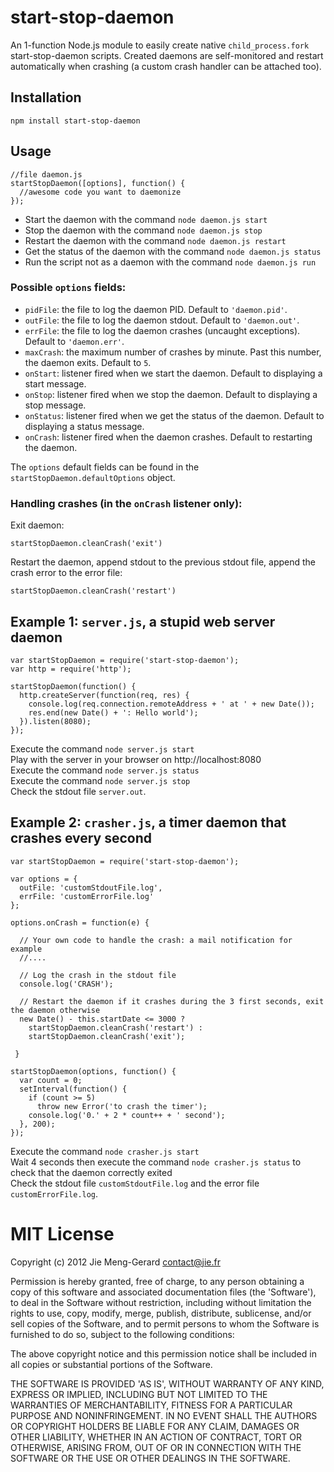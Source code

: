 # start-stop-daemon

An 1-function Node.js module to easily create native `child_process.fork` start-stop-daemon scripts.
Created daemons are self-monitored and restart automatically when crashing (a custom crash handler can be attached too).  

## Installation

    npm install start-stop-daemon


## Usage

    //file daemon.js    
    startStopDaemon([options], function() {
      //awesome code you want to daemonize
    });


* Start the daemon with the command `node daemon.js start`
* Stop the daemon with the command `node daemon.js stop`
* Restart the daemon with the command `node daemon.js restart`
* Get the status of the daemon with the command `node daemon.js status`
* Run the script not as a daemon with the command `node daemon.js run`
    
### Possible `options` fields:

* `pidFile`: the file to log the daemon PID. Default to `'daemon.pid'`.
* `outFile`: the file to log the daemon stdout. Default to `'daemon.out'`.
* `errFile`: the file to log the daemon crashes (uncaught exceptions). Default to `'daemon.err'`.
* `maxCrash`: the maximum number of crashes by minute. Past this number, the daemon exits. Default to `5`.
* `onStart`: listener fired when we start the daemon. Default to displaying a start message.
* `onStop`: listener fired when we stop the daemon. Default to displaying a stop message.
* `onStatus`: listener fired when we get the status of the daemon. Default to displaying a status message.
* `onCrash`: listener fired when the daemon crashes. Default to restarting the daemon.

The `options` default fields can be found in the `startStopDaemon.defaultOptions` object.

### Handling crashes (in the `onCrash` listener only):

Exit daemon:  

    startStopDaemon.cleanCrash('exit')

Restart the daemon, append stdout to the previous stdout file, append the crash error to the error file:

    startStopDaemon.cleanCrash('restart')


## Example 1: `server.js`, a stupid web server daemon

    var startStopDaemon = require('start-stop-daemon');
    var http = require('http');

    startStopDaemon(function() {
      http.createServer(function(req, res) {
        console.log(req.connection.remoteAddress + ' at ' + new Date());
        res.end(new Date() + ': Hello world');
      }).listen(8080);
    });

Execute the command `node server.js start`  
Play with the server in your browser on http://localhost:8080  
Execute the command `node server.js status`  
Execute the command `node server.js stop`  
Check the stdout file `server.out`.

## Example 2: `crasher.js`, a timer daemon that crashes every second

    var startStopDaemon = require('start-stop-daemon');

    var options = {
      outFile: 'customStdoutFile.log', 
      errFile: 'customErrorFile.log'
    };

    options.onCrash = function(e) {

      // Your own code to handle the crash: a mail notification for example
      //....

      // Log the crash in the stdout file
      console.log('CRASH');

      // Restart the daemon if it crashes during the 3 first seconds, exit the daemon otherwise
      new Date() - this.startDate <= 3000 ?
        startStopDaemon.cleanCrash('restart') :
        startStopDaemon.cleanCrash('exit');

     }

    startStopDaemon(options, function() {
      var count = 0;
      setInterval(function() {
        if (count >= 5)
          throw new Error('to crash the timer');    
        console.log('0.' + 2 * count++ + ' second');             
      }, 200);      
    });

Execute the command `node crasher.js start`  
Wait 4 seconds then execute the command `node crasher.js status` to check that the daemon correctly exited  
Check the stdout file `customStdoutFile.log` and the error file `customErrorFile.log`.     
    

# MIT License 

Copyright (c) 2012 Jie Meng-Gerard <contact@jie.fr>

Permission is hereby granted, free of charge, to any person obtaining
a copy of this software and associated documentation files (the
'Software'), to deal in the Software without restriction, including
without limitation the rights to use, copy, modify, merge, publish,
distribute, sublicense, and/or sell copies of the Software, and to
permit persons to whom the Software is furnished to do so, subject to
the following conditions:

The above copyright notice and this permission notice shall be
included in all copies or substantial portions of the Software.

THE SOFTWARE IS PROVIDED 'AS IS', WITHOUT WARRANTY OF ANY KIND,
EXPRESS OR IMPLIED, INCLUDING BUT NOT LIMITED TO THE WARRANTIES OF
MERCHANTABILITY, FITNESS FOR A PARTICULAR PURPOSE AND NONINFRINGEMENT.
IN NO EVENT SHALL THE AUTHORS OR COPYRIGHT HOLDERS BE LIABLE FOR ANY
CLAIM, DAMAGES OR OTHER LIABILITY, WHETHER IN AN ACTION OF CONTRACT,
TORT OR OTHERWISE, ARISING FROM, OUT OF OR IN CONNECTION WITH THE
SOFTWARE OR THE USE OR OTHER DEALINGS IN THE SOFTWARE.